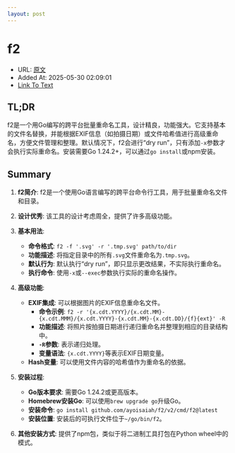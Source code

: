 ```yaml
---
layout: post
---
```

# f2
- URL: [原文](https://simonwillison.net/2025/May/24/f2/)
- Added At: 2025-05-30 02:09:01
- [Link To Text](_posts/2025-05-30-f2,一个命令行的文件批量改名工具，功能较强_raw.md)

## TL;DR
f2是一个用Go编写的跨平台批量重命名工具，设计精良，功能强大。它支持基本的文件名替换，并能根据EXIF信息（如拍摄日期）或文件哈希值进行高级重命名，方便文件管理和整理。默认情况下，f2会进行“dry run”，只有添加`-x`参数才会执行实际重命名。安装需要Go 1.24.2+，可以通过`go install`或npm安装。


## Summary
1. **f2简介**: f2是一个使用Go语言编写的跨平台命令行工具，用于批量重命名文件和目录。

2. **设计优秀**: 该工具的设计考虑周全，提供了许多高级功能。

3. **基本用法**:
   - **命令格式**: `f2 -f '.svg' -r '.tmp.svg' path/to/dir`
   - **功能描述**: 将指定目录中的所有`.svg`文件重命名为`.tmp.svg`。
   - **默认行为**: 默认执行“dry run”，即只显示更改结果，不实际执行重命名。
   - **执行命令**: 使用`-x`或`--exec`参数执行实际的重命名操作。

4. **高级功能**:
   - **EXIF集成**: 可以根据图片的EXIF信息重命名文件。
     - **命令示例**: `f2 -r '{x.cdt.YYYY}/{x.cdt.MM}-{x.cdt.MMM}/{x.cdt.YYYY}-{x.cdt.MM}-{x.cdt.DD}/{f}{ext}' -R`
     - **功能描述**: 将照片按拍摄日期进行递归重命名并整理到相应的目录结构中。
     - **`-R`参数**: 表示递归处理。
     - **变量语法**: `{x.cdt.YYYY}`等表示EXIF日期变量。
   - **Hash变量**: 可以使用文件内容的哈希值作为重命名的依据。

5. **安装过程**:
   - **Go版本要求**: 需要Go 1.24.2或更高版本。
   - **Homebrew安装Go**: 可以使用`brew upgrade go`升级Go。
   - **安装命令**: `go install github.com/ayoisaiah/f2/v2/cmd/f2@latest`
   - **安装位置**: 安装后的可执行文件位于`~/go/bin/f2`。

6. **其他安装方式**: 提供了npm包，类似于将二进制工具打包在Python wheel中的模式。

